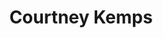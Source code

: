 ---
title: "Courtney Kemps"
presenter_id: courtney_kemps
permalink: /member_full_publications/courtney_kemps
layout: member_all_publications
---